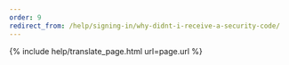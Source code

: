 ```yaml
---
order: 9
redirect_from: /help/signing-in/why-didnt-i-receive-a-security-code/
---
```


{% include help/translate_page.html url=page.url %}
